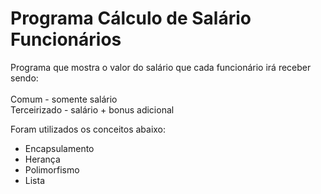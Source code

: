 <h1>Programa Cálculo de Salário Funcionários</h1>

Programa que mostra o valor do salário que cada funcionário irá receber sendo:</br>
</br>
Comum - somente salário</br>
Terceirizado - salário + bonus adicional</br>

Foram utilizados os conceitos abaixo:
- Encapsulamento
- Herança
- Polimorfismo
- Lista
